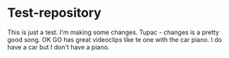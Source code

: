 # Test-repository
This is just a test.
I'm making some changes. Tupac - changes is a pretty good song. OK GO has great videoclips like te one with the car piano. I do have a car but I don't have a piano.
